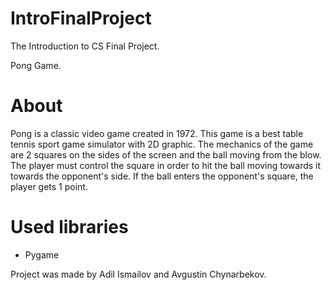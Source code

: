 # IntroFinalProject
The Introduction to CS Final Project.

Pong Game.

# About
Pong is a classic video game created in 1972. 
This game is a best table tennis sport game simulator with 2D graphic. 
The mechanics of the game are 2 squares on the sides of the screen and the ball moving from the blow.
The player must control the square in order to hit the ball moving towards it towards the opponent's side.
If the ball enters the opponent's square, the player gets 1 point.

# Used libraries
- Pygame

Project was made by Adil Ismailov and Avgustin Chynarbekov.
